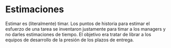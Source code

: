 # Estimaciones

Estimar es (literalmente) timar. Los puntos de historia para estimar el esfuerzo de una tarea se inventaron justamente para timar a los managers y no darles estimaciones de tiempo. El objetivo era tratar de librar a los equipos de desarrollo de la presión de los plazos de entrega.
